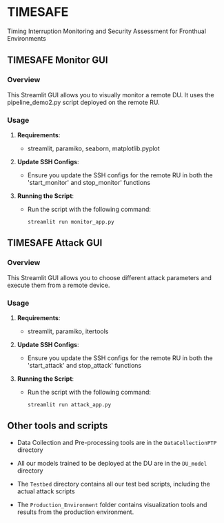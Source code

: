# TIMESAFE
Timing Interruption Monitoring and Security Assessment for Fronthual Environments

## TIMESAFE Monitor GUI

### Overview
This Streamlit GUI allows you to visually monitor a remote DU. It uses the pipeline_demo2.py script deployed on the remote RU.

### Usage
1. **Requirements**:
   - streamlit, paramiko, seaborn, matplotlib.pyplot

3. **Update SSH Configs**:
   - Ensure you update the SSH configs for the remote RU in both the 'start_monitor' and stop_monitor' functions

3. **Running the Script**:
   - Run the script with the following command:
     ```
     streamlit run monitor_app.py
     ```

## TIMESAFE Attack GUI

### Overview
This Streamlit GUI allows you to choose different attack parameters and execute them from a remote device. 

### Usage
1. **Requirements**:
   - streamlit, paramiko, itertools

3. **Update SSH Configs**:
   - Ensure you update the SSH configs for the remote RU in both the 'start_attack' and stop_attack' functions

3. **Running the Script**:
   - Run the script with the following command:
     ```
     streamlit run attack_app.py
     ```

## Other tools and scripts

- Data Collection and Pre-processing tools are in the ``DataCollectionPTP`` directory

- All our models trained to be deployed at the DU are in the ``DU_model`` directory

- The ``Testbed`` directory contains all our test bed scripts, including the actual attack scripts

- The ``Production_Environment`` folder contains visualization tools and results from the production environment.
